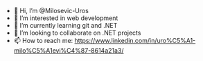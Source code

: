 - 👋 Hi, I’m @Milosevic-Uros
- 👀 I’m interested in web development 
- 🌱 I’m currently learning git and .NET
- 💞️ I’m looking to collaborate on .NET projects
- 📫 How to reach me: https://www.linkedin.com/in/uro%C5%A1-milo%C5%A1evi%C4%87-8614a21a3/

